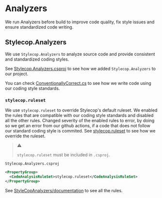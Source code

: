 # Analyzers

We run Analyzers before build to improve code quality, fix style issues and
ensure standardized code writing.

## Stylecop.Analyzers

We use `Stylecop.Analyzers` to analyze source code and provide consistent and
standardized coding styles.

See [Stylecop.Analyzers.csproj](/analyzers/Stylecop.Analyzers/Stylecop.Analyzers.csproj)
to see how we added `Stylecop.Analyzers` to our project.

You can check
[ConventionallyCorrect.cs](/analyzers/Stylecop.Analyzers/ConventionallyCorrect.cs)
to see how we write code using our coding style standards.

### `stylecop.ruleset`

We use `stylecop.ruleset` to override Stylecop's default ruleset. We enabled
the rules that are compatible with our coding style standards and disabled
all the other rules. Changed severity of the enabled rules to error, by doing so
we get an error from our github actions, if a code that does not follow our
standard coding style is commited. See
[stylecop.ruleset](/analyzers/Stylecop.Analyzers/stylecop.ruleset) to see how
we override the ruleset.

> :warning:
>
> `stylecop.ruleset` must be included in `.csproj`.

`Stylecop.Analyzers.csproj`
```xml
<PropertyGroup>
  <CodeAnalysisRuleSet>stylecop.ruleset</CodeAnalysisRuleSet>
</PropertyGroup>
```

See [StyleCopAnalyzers/documentation](https://github.com/DotNetAnalyzers/StyleCopAnalyzers/tree/master/documentation)
to see all the rules.
